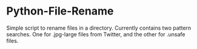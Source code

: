 # Python-File-Rename
Simple script to rename files in a directory.
Currently contains two pattern searches. One for .jpg-large files from Twitter, and the other for .unsafe files.

